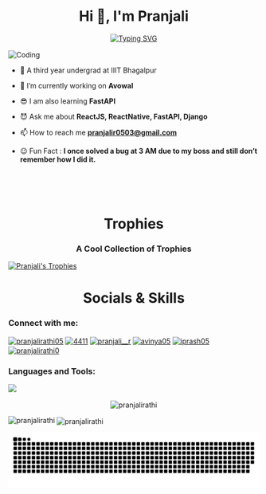 <h1 align="center">Hi 👋, I'm Pranjali</h1>

<p align="center"> 
   <a href="https://git.io/typing-svg"><img src="https://readme-typing-svg.demolab.com?font=Fira+Code&size=24&pause=1000&width=435&lines=Python+Backend+Development...;ReactJS%2C+Native+%26+many+more...;Django+and+FastAPI...;Competitive+Programming..." alt="Typing SVG" /></a>
  </p>
<!-- <h3 align="center">A third year undergrad at IIIT Bhagalpur img for <--[![MasterHead](https://www.onlinecoursereport.com/wp-content/uploads/2020/06/shutterstock_1150510607-2048x1024.jpg)](https://pranjalirathi.io)  </h3> -->

<img align="center" width="full" alt="Coding" width="250" src="https://github-production-user-asset-6210df.s3.amazonaws.com/74038190/240304586-d48893bd-0757-481c-8d7e-ba3e163feae7.png?X-Amz-Algorithm=AWS4-HMAC-SHA256&X-Amz-Credential=AKIAVCODYLSA53PQK4ZA%2F20250521%2Fus-east-1%2Fs3%2Faws4_request&X-Amz-Date=20250521T155907Z&X-Amz-Expires=300&X-Amz-Signature=a8519c4e8bafefa54b3ed990e7b30ab4d32c2b2880c13ea4f89f9296a7e3a313&X-Amz-SignedHeaders=host">

- 🔭 A third year undergrad at IIIT Bhagalpur

- 🌱 I’m currently working on **Avowal**

- 😎 I am also learning **FastAPI**

- 😈 Ask me about **ReactJS, ReactNative, FastAPI, Django**

- 📫 How to reach me **pranjalir0503@gmail.com**

- 😉 Fun Fact : **I once solved a bug at 3 AM due to my boss and still don’t remember how I did it.**
 
<br>
<br>
<br>
<h1 align="center" color="#8700ff">Trophies
</h1>
  
<h3 align="center">A Cool Collection of Trophies</h3>

[![Pranjali's Trophies](https://github-profile-trophy.vercel.app/?username=pranjalirathi&theme=darkhub)](https://github.com/ryo-ma/github-profile-trophy)

<h1 align="center" color="#8700ff">Socials & Skills
</h1>

<h3 align="left">Connect with me:</h3>
<p align="left">
<a href="https://linkedin.com/in/pranjalirathi05" target="blank"><img align="center" src="https://raw.githubusercontent.com/rahuldkjain/github-profile-readme-generator/master/src/images/icons/Social/linked-in-alt.svg" alt="pranjalirathi05" height="30" width="40" /></a>
<a href="https://discord.com/invite/VyrAeh8W" target="blank"><img align="center" src="https://raw.githubusercontent.com/rahuldkjain/github-profile-readme-generator/master/src/images/icons/Social/discord.svg" alt="4411" height="30" width="40" /></a>
<a href="https://instagram.com/pranjali__r" target="blank"><img align="center" src="https://raw.githubusercontent.com/rahuldkjain/github-profile-readme-generator/master/src/images/icons/Social/instagram.svg" alt="pranjali__r" height="30" width="40" /></a>
<a href="https://leetcode.com/u/avinya05/" target="blank"><img align="center" src="https://raw.githubusercontent.com/rahuldkjain/github-profile-readme-generator/master/src/images/icons/Social/leet-code.svg" alt="avinya05" height="30" width="40" /></a>
<!-- <a href="https://codeforces.com/profile/avinya" target="blank"><img align="center" src="https://raw.githubusercontent.com/rahuldkjain/github-profile-readme-generator/master/src/images/icons/Social/codeforces.svg" alt="avinya" height="30" width="40" /></a> -->
<a href="https://auth.geeksforgeeks.org/user/iprash05" target="blank"><img align="center" src="https://raw.githubusercontent.com/rahuldkjain/github-profile-readme-generator/master/src/images/icons/Social/geeks-for-geeks.svg" alt="iprash05" height="30" width="40" /></a>
<a href="https://www.codechef.com/users/pranjalirathi0" target="blank"><img align="center" src="https://cdn.jsdelivr.net/npm/simple-icons@3.1.0/icons/codechef.svg" alt="pranjalirathi0" height="30" width="40" /></a>
</p>

<h3 align="left">Languages and Tools:</h3>
<!-- <p align="left"> <a href="https://www.cprogramming.com/" target="_blank" rel="noreferrer"> <img src="https://raw.githubusercontent.com/devicons/devicon/master/icons/c/c-original.svg" alt="c" width="40" height="40"/> </a> <a href="https://www.w3schools.com/cpp/" target="_blank" rel="noreferrer"> <img src="https://raw.githubusercontent.com/devicons/devicon/master/icons/cplusplus/cplusplus-original.svg" alt="cplusplus" width="40" height="40"/> </a> <a href="https://www.w3schools.com/css/" target="_blank" rel="noreferrer"> <img src="https://raw.githubusercontent.com/devicons/devicon/master/icons/css3/css3-original-wordmark.svg" alt="css3" width="40" height="40"/> </a> <a href="https://firebase.google.com/" target="_blank" rel="noreferrer"> <img src="https://www.vectorlogo.zone/logos/firebase/firebase-icon.svg" alt="firebase" width="40" height="40"/> </a> <a href="https://www.w3.org/html/" target="_blank" rel="noreferrer"> <img src="https://raw.githubusercontent.com/devicons/devicon/master/icons/html5/html5-original-wordmark.svg" alt="html5" width="40" height="40"/> </a> <a href="https://developer.mozilla.org/en-US/docs/Web/JavaScript" target="_blank" rel="noreferrer"> <img src="https://raw.githubusercontent.com/devicons/devicon/master/icons/javascript/javascript-original.svg" alt="javascript" width="40" height="40"/> </a> <a href="https://www.microsoft.com/en-us/sql-server" target="_blank" rel="noreferrer"> <img src="https://www.svgrepo.com/show/303229/microsoft-sql-server-logo.svg" alt="mssql" width="40" height="40"/> </a> <a href="https://www.mysql.com/" target="_blank" rel="noreferrer"> <img src="https://raw.githubusercontent.com/devicons/devicon/master/icons/mysql/mysql-original-wordmark.svg" alt="mysql" width="40" height="40"/> </a> <a href="https://nodejs.org" target="_blank" rel="noreferrer"> <img src="https://raw.githubusercontent.com/devicons/devicon/master/icons/nodejs/nodejs-original-wordmark.svg" alt="nodejs" width="40" height="40"/> </a> <a href="https://postman.com" target="_blank" rel="noreferrer"> <img src="https://www.vectorlogo.zone/logos/getpostman/getpostman-icon.svg" alt="postman" width="40" height="40"/> </a> <a href="https://reactjs.org/" target="_blank" rel="noreferrer"> <img src="https://raw.githubusercontent.com/devicons/devicon/master/icons/react/react-original-wordmark.svg" alt="react" width="40" height="40"/> </a> <a href="https://redux.js.org" target="_blank" rel="noreferrer"> <img src="https://raw.githubusercontent.com/devicons/devicon/master/icons/redux/redux-original.svg" alt="redux" width="40" height="40"/> </a> <a href="https://tailwindcss.com/" target="_blank" rel="noreferrer"> <img src="https://www.vectorlogo.zone/logos/tailwindcss/tailwindcss-icon.svg" alt="tailwind" width="40" height="40"/> </a> <a href="https://www.typescriptlang.org/" target="_blank" rel="noreferrer"><br> <img src="https://raw.githubusercontent.com/devicons/devicon/master/icons/typescript/typescript-original.svg" alt="typescript" width="40" height="40"/> </a>  <a href="https://www.djangoproject.com/" target="_blank" rel="noreferrer"> <img src="https://cdn.worldvectorlogo.com/logos/django.svg" alt="django" width="40" height="40"/> </a>  <a href="https://redis.io" target="_blank" rel="noreferrer"> <img src="https://raw.githubusercontent.com/devicons/devicon/master/icons/redis/redis-original-wordmark.svg" alt="redis" width="40" height="40"/> </a> <a href="https://www.sqlite.org/" target="_blank" rel="noreferrer"> <img src="https://www.vectorlogo.zone/logos/sqlite/sqlite-icon.svg" alt="sqlite" width="40" height="40"/> </a> </p> -->

<p align="left">
  <a href="https://skillicons.dev">
    <img src="https://skillicons.dev/icons?i=c,cpp,py,django,fastapi,pycharm,firebase,git,github,html,css,js,npm,postgres,postman,react,redis,sqlite,kafka,mysql,tailwind,bootstrap,ts,vercel,visualstudio,vite,vscode,androidstudio,babel,&perline=17" />
  </a>
</p>

<p align="center"> <img src="https://komarev.com/ghpvc/?username=pranjalirathi&label=Profile%20views&color=0e75b6&style=flat" alt="pranjalirathi" /> </p>

<p><img align="left" src="https://github-readme-stats.vercel.app/api/top-langs?username=pranjalirathi&show_icons=true&locale=en&layout=compact" alt="pranjalirathi" /></p>

<p>&nbsp;<img align="center" src="https://github-readme-stats.vercel.app/api?username=pranjalirathi&show_icons=true&locale=en" alt="pranjalirathi" /></p>

<picture>
  <source media="(prefers-color-scheme: dark)" srcset="https://raw.githubusercontent.com/platane/platane/output/github-contribution-grid-snake-dark.svg">
  <source media="(prefers-color-scheme: light)" srcset="https://raw.githubusercontent.com/platane/platane/output/github-contribution-grid-snake.svg">
  <img alt="github contribution grid snake animation" src="https://raw.githubusercontent.com/platane/platane/output/github-contribution-grid-snake.svg">
</picture>
